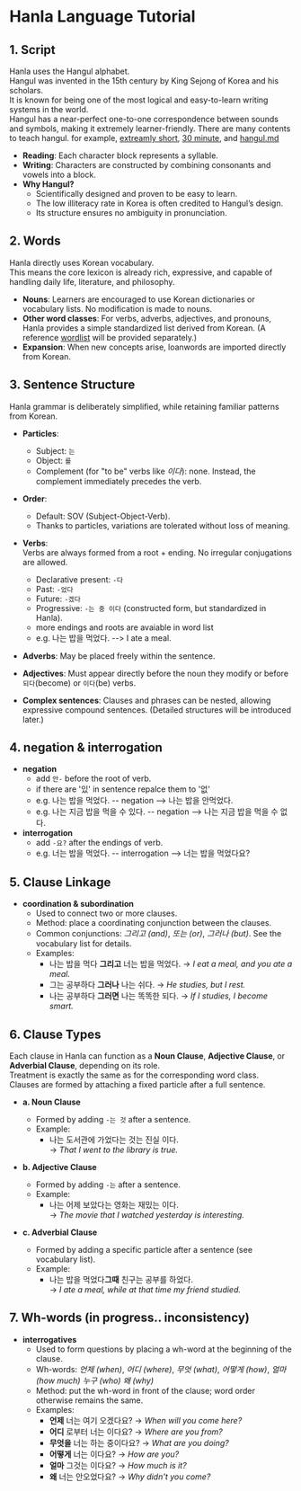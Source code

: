 # Hanla Language Tutorial

## 1. Script

Hanla uses the Hangul alphabet.  
Hangul was invented in the 15th century by King Sejong of Korea and his scholars.  
It is known for being one of the most logical and easy-to-learn writing systems in the world.  
Hangul has a near-perfect one-to-one correspondence between sounds and symbols, making it extremely learner-friendly. 
There are many contents to teach hangul. for example, [extreamly short](https://youtu.be/TE4eplsFSms?si=C5mXJmyDFPbAqIUJ), [30 minute](https://youtu.be/85qJXvyFrIc?si=DzUqZzVYO5BEocEz), and [hangul.md](hangul.md)

- **Reading**: Each character block represents a syllable.  
- **Writing**: Characters are constructed by combining consonants and vowels into a block.  
- **Why Hangul?**  
  - Scientifically designed and proven to be easy to learn.  
  - The low illiteracy rate in Korea is often credited to Hangul’s design.  
  - Its structure ensures no ambiguity in pronunciation.

## 2. Words

Hanla directly uses Korean vocabulary.  
This means the core lexicon is already rich, expressive, and capable of handling daily life, literature, and philosophy.  

- **Nouns**: Learners are encouraged to use Korean dictionaries or vocabulary lists. No modification is made to nouns.  
- **Other word classes**: For verbs, adverbs, adjectives, and pronouns, Hanla provides a simple standardized list derived from Korean. (A reference [wordlist](word_list.md) will be provided separately.)  
- **Expansion**: When new concepts arise, loanwords are imported directly from Korean.

## 3. Sentence Structure

Hanla grammar is deliberately simplified, while retaining familiar patterns from Korean.  

- **Particles**:  
  - Subject: `는`  
  - Object: `를`  
  - Complement (for "to be" verbs like *이다*): none. Instead, the complement immediately precedes the verb.  

- **Order**:  
  - Default: SOV (Subject-Object-Verb).  
  - Thanks to particles, variations are tolerated without loss of meaning.  

- **Verbs**:  
  Verbs are always formed from a root + ending. No irregular conjugations are allowed.  
  - Declarative present: `-다`  
  - Past: `-었다`  
  - Future: `-겠다`  
  - Progressive: `-는 중 이다` (constructed form, but standardized in Hanla).
  - more endings and roots are avaiable in word list
  - e.g. 나는 밥을 먹었다. --> I ate a meal. 

- **Adverbs**: May be placed freely within the sentence.
  
- **Adjectives**: Must appear directly before the noun they modify or before `되다`(become) or `이다`(be) verbs.

- **Complex sentences**: Clauses and phrases can be nested, allowing expressive compound sentences. (Detailed structures will be introduced later.)

## 4. negation & interrogation

- **negation**
  - add `안-` before the root of verb.
  - if there are '있' in sentence repalce them to '없'
  - e.g. 나는 밥을 먹었다. -- negation --> 나는 밥을 안먹었다.
  - e.g. 나는 지금 밥을 먹을 수 있다. -- negation --> 나는 지금 밥을 먹을 수 없다.
- **interrogation**
  - add `-요?` after the endings of verb.
  - e.g. 너는 밥을 먹었다. -- interrogation --> 너는 밥을 먹었다요?
 
## 5. Clause Linkage

- **coordination & subordination**
  - Used to connect two or more clauses. 
  - Method: place a coordinating conjunction between the clauses.  
  - Common conjunctions: *그리고 (and)*, *또는 (or)*, *그러나 (but)*. See the vocabulary list for details.  
  - Examples:  
    - 나는 밥을 먹다 **그리고** 너는 밥을 먹었다. → *I eat a meal, and you ate a meal.*  
    - 그는 공부하다 **그러나** 나는 쉬다. → *He studies, but I rest.*
    - 나는 공부하다 **그러면** 나는 똑똑한 되다. → *If I studies, I become smart.*

## 6. Clause Types

Each clause in Hanla can function as a **Noun Clause**, **Adjective Clause**, or **Adverbial Clause**, depending on its role.  
Treatment is exactly the same as for the corresponding word class.  
Clauses are formed by attaching a fixed particle after a full sentence.

- **a. Noun Clause**  
  - Formed by adding `-는 것` after a sentence.  
  - Example:  
    - 나는 도서관에 가었다는 것는 진실 이다.  
      → *That I went to the library is true.*  

- **b. Adjective Clause**  
  - Formed by adding `-는` after a sentence.  
  - Example:  
    - 나는 어제 보았다는 영화는 재밌는 이다.  
      → *The movie that I watched yesterday is interesting.*  

- **c. Adverbial Clause**  
  - Formed by adding a specific particle after a sentence (see vocabulary list).  
  - Example:  
    - 나는 밥을 먹었다**그때** 친구는 공부를 하었다.  
      → *I ate a meal, while at that time my friend studied.*

## 7. Wh-words (in progress.. inconsistency)

- **interrogatives**
  - Used to form questions by placing a wh-word at the beginning of the clause.  
  - Wh-words: *언제 (when)*, *어디 (where)*, *무엇 (what)*, *어떻게 (how)*, *얼마 (how much)* *누구 (who)* *왜 (why)*
  - Method: put the wh-word in front of the clause; word order otherwise remains the same.  
  - Examples:  
    - **언제** 너는 여기 오겠다요? → *When will you come here?*  
    - **어디** 로부터 너는 이다요? → *Where are you from?*  
    - **무엇을** 너는 하는 중이다요? → *What are you doing?*  
    - **어떻게** 너는 이다요? → *How are you?*  
    - **얼마** 그것는 이다요? → *How much is it?*  
    - **왜** 너는 안오었다요? → *Why didn't you come?*
